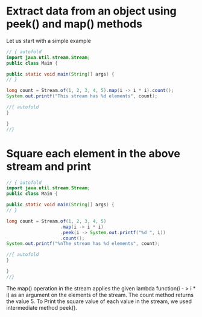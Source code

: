 # Extract data from an object using peek() and map() methods

Let us start with a simple example


```java runnable
// { autofold
import java.util.stream.Stream;
public class Main {

public static void main(String[] args) {
// }

long count = Stream.of(1, 2, 3, 4, 5).map(i -> i * i).count();
System.out.printf("This stream has %d elements", count);

//{ autofold
}

}
//}
```

# Square each element in the above stream and print

```java runnable
// { autofold
import java.util.stream.Stream;
public class Main {

public static void main(String[] args) {
// }

long count = Stream.of(1, 2, 3, 4, 5)
                    .map(i -> i * i)
                    .peek(i -> System.out.printf("%d ", i))
                    .count();
System.out.printf("%nThe stream has %d elements", count);

//{ autofold
}

}
//}
```

The map() operation in the stream applies the given lambda function(i - > i * i) as an argument on the elements of the stream. 
The count method returns the value 5.
To Print the square value of each value in the stream, we used intermediate method peek().

